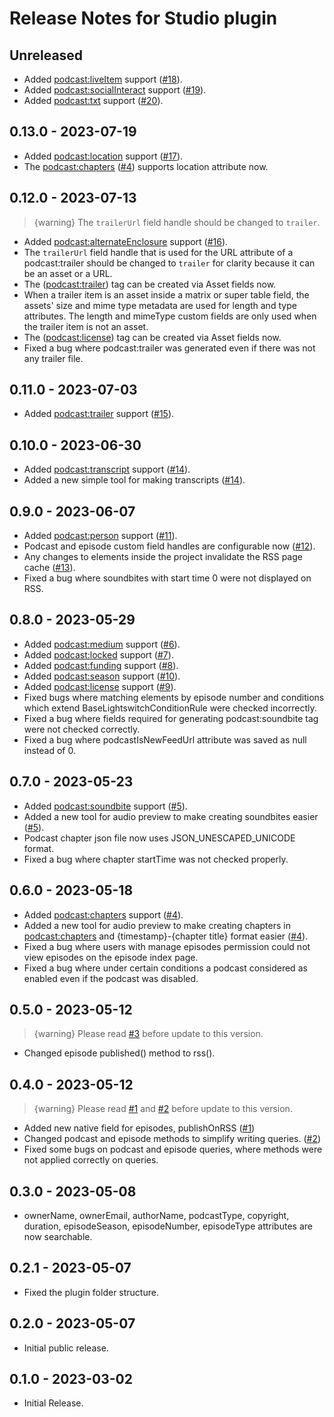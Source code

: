 # Release Notes for Studio plugin

## Unreleased

- Added <podcast:liveItem> support ([#18](https://github.com/vnali/craft-studio/discussions/18)).
- Added <podcast:socialInteract> support ([#19](https://github.com/vnali/craft-studio/discussions/19)).
- Added <podcast:txt> support ([#20](https://github.com/vnali/craft-studio/discussions/20)).

## 0.13.0 - 2023-07-19

- Added <podcast:location> support ([#17](https://github.com/vnali/craft-studio/discussions/17)).
- The <podcast:chapters> ([#4](https://github.com/vnali/craft-studio/discussions/4)) supports location attribute now.

## 0.12.0 - 2023-07-13

> {warning} The `trailerUrl` field handle should be changed to `trailer`.

- Added <podcast:alternateEnclosure> support ([#16](https://github.com/vnali/craft-studio/discussions/16)).
- The `trailerUrl` field handle that is used for the URL attribute of a podcast:trailer should be changed to `trailer` for clarity because it can be an asset or a URL.
- The ([podcast:trailer](https://github.com/vnali/craft-studio/discussions/15)) tag can be created via Asset fields now.
- When a trailer item is an asset inside a matrix or super table field, the assets' size and mime type metadata are used for length and type attributes. The length and mimeType custom fields are only used when the trailer item is not an asset.
- The ([podcast:license](https://github.com/vnali/craft-studio/discussions/9)) tag can be created via Asset fields now.
- Fixed a bug where podcast:trailer was generated even if there was not any trailer file.

## 0.11.0 - 2023-07-03

- Added <podcast:trailer> support ([#15](https://github.com/vnali/craft-studio/discussions/15)).

## 0.10.0 - 2023-06-30

- Added <podcast:transcript> support ([#14](https://github.com/vnali/craft-studio/discussions/14)).
- Added a new simple tool for making transcripts ([#14](https://github.com/vnali/craft-studio/discussions/14)).

## 0.9.0 - 2023-06-07

- Added <podcast:person> support ([#11](https://github.com/vnali/craft-studio/discussions/11)).
- Podcast and episode custom field handles are configurable now ([#12](https://github.com/vnali/craft-studio/discussions/12)).
- Any changes to elements inside the project invalidate the RSS page cache ([#13](https://github.com/vnali/craft-studio/discussions/13)).
- Fixed a bug where soundbites with start time 0 were not displayed on RSS. 

## 0.8.0 - 2023-05-29

- Added <podcast:medium> support ([#6](https://github.com/vnali/craft-studio/discussions/6)).
- Added <podcast:locked> support ([#7](https://github.com/vnali/craft-studio/discussions/7)).
- Added <podcast:funding> support ([#8](https://github.com/vnali/craft-studio/discussions/8)).
- Added <podcast:season> support ([#10](https://github.com/vnali/craft-studio/discussions/10)).
- Added <podcast:license> support ([#9](https://github.com/vnali/craft-studio/discussions/9)).
- Fixed bugs where matching elements by episode number and conditions which extend BaseLightswitchConditionRule were checked incorrectly.
- Fixed a bug where fields required for generating podcast:soundbite tag were not checked correctly.
- Fixed a bug where podcastIsNewFeedUrl attribute was saved as null instead of 0.

## 0.7.0 - 2023-05-23

- Added <podcast:soundbite> support ([#5](https://github.com/vnali/craft-studio/discussions/5)).
- Added a new tool for audio preview to make creating soundbites easier ([#5](https://github.com/vnali/craft-studio/discussions/5)).
- Podcast chapter json file now uses JSON_UNESCAPED_UNICODE format.
- Fixed a bug where chapter startTime was not checked properly.

## 0.6.0 - 2023-05-18

- Added <podcast:chapters> support ([#4](https://github.com/vnali/craft-studio/discussions/4)).
- Added a new tool for audio preview to make creating chapters in <podcast:chapters> and {timestamp}-{chapter title} format easier ([#4](https://github.com/vnali/craft-studio/discussions/4)).
- Fixed a bug where users with manage episodes permission could not view episodes on the episode index page.
- Fixed a bug where under certain conditions a podcast considered as enabled even if the podcast was disabled.

## 0.5.0 - 2023-05-12

> {warning} Please read [#3](https://github.com/vnali/craft-studio/discussions/3) before update to this version.

- Changed episode published() method to rss().

## 0.4.0 - 2023-05-12

> {warning} Please read [#1](https://github.com/vnali/craft-studio/discussions/1) and [#2](https://github.com/vnali/craft-studio/discussions/2) before update to this version.

- Added new native field for episodes, publishOnRSS ([#1](https://github.com/vnali/craft-studio/discussions/1))
- Changed podcast and episode methods to simplify writing queries. ([#2](https://github.com/vnali/craft-studio/discussions/2))
- Fixed some bugs on podcast and episode queries, where methods were not applied correctly on queries.

## 0.3.0 - 2023-05-08

- ownerName, ownerEmail, authorName, podcastType, copyright, duration, episodeSeason, episodeNumber, episodeType attributes are now searchable.

## 0.2.1 - 2023-05-07

- Fixed the plugin folder structure.

## 0.2.0 - 2023-05-07

- Initial public release.

## 0.1.0 - 2023-03-02

- Initial Release.